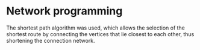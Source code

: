 # Network programming

The shortest path algorithm was used, which allows the selection of the shortest route by connecting the vertices that lie closest to each other, thus shortening the connection network.